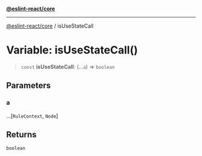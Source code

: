 [**@eslint-react/core**](../README.md)

***

[@eslint-react/core](../README.md) / isUseStateCall

# Variable: isUseStateCall()

> `const` **isUseStateCall**: (...`a`) => `boolean`

## Parameters

### a

...\[`RuleContext`, `Node`\]

## Returns

`boolean`

